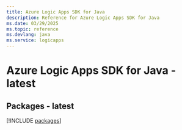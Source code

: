 ```yaml
---
title: Azure Logic Apps SDK for Java
description: Reference for Azure Logic Apps SDK for Java
ms.date: 03/29/2025
ms.topic: reference
ms.devlang: java
ms.service: logicapps
---
```

# Azure Logic Apps SDK for Java - latest
## Packages - latest
[!INCLUDE [packages](logic-apps-index.md)]